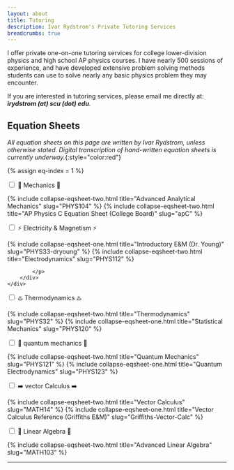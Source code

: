 ```yaml
---
layout: about
title: Tutoring 
description: Ivar Rydstrom's Private Tutoring Services
breadcrumbs: true
---
```

I offer private one-on-one tutoring services for college lower-division physics and high school AP physics courses. I have nearly 500 sessions of experience, and have developed extensive problem solving methods students can use to solve nearly any basic physics problem they may encounter.

If you are interested in tutoring services, please email me directly at: ***irydstrom (at) scu (dot) edu***.

## Equation Sheets

*All equation sheets on this page are written by Ivar Rydstrom, unless otherwise stated.* *Digital transcription of hand-written equation sheets is currently underway.*{:style="color:red"}

{% assign eq-index = 1 %}

<!-- Mechanics -->
<div class="wrap-collapsible">
    <input id="collapsible-mech" class="toggle" type="checkbox">
    <label for="collapsible-mech" class="lbl-toggle">🔨 Mechanics 🔨</label>
    <div class="collapsible-content">
        <div class="content-inner">
            <p>
                {% include collapse-eqsheet-two.html title="Advanced Analytical Mechanics" slug="PHYS104" %}
                {% include collapse-eqsheet-two.html title="AP Physics C Equation Sheet (College Board)" slug="apC" %}
            </p>
        </div>
    </div>
</div>

<!-- Electricity and Magnetism -->
<div class="wrap-collapsible">
    <input id="collapsible-em" class="toggle" type="checkbox">
    <label for="collapsible-em" class="lbl-toggle">⚡ Electricity & Magnetism ⚡</label>
    <div class="collapsible-content">
        <div class="content-inner">
            <p>
                {% include collapse-eqsheet-one.html title="Introductory E&M (Dr. Young)" slug="PHYS33-dryoung" %}
                {% include collapse-eqsheet-two.html title="Electrodynamics" slug="PHYS112" %}
               
            </p>
        </div>
    </div>
</div>

<!-- Thermodynamics -->
<div class="wrap-collapsible">
    <input id="collapsible-thermo" class="toggle" type="checkbox">
    <label for="collapsible-thermo" class="lbl-toggle">♨️ Thermodynamics ♨️</label>
    <div class="collapsible-content">
        <div class="content-inner">
            <p>
                {% include collapse-eqsheet-two.html title="Thermodynamics" slug="PHYS32" %}
                {% include collapse-eqsheet-one.html title="Statistical Mechanics" slug="PHYS120" %}
            </p>
        </div>
    </div>
</div>

<!-- Quantum Mechanics -->
<div class="wrap-collapsible">
    <input id="collapsible-quantum" class="toggle" type="checkbox">
    <label for="collapsible-quantum" class="lbl-toggle">🔬 quantum mechanics 🔬</label>
    <div class="collapsible-content">
        <div class="content-inner">
            <p>
                {% include collapse-eqsheet-two.html title="Quantum Mechanics" slug="PHYS121" %}
                {% include collapse-eqsheet-one.html title="Quantum Electrodynamics" slug="PHYS123" %}
            </p>
        </div>
    </div>
</div>

<!-- Vector Calculus -->
<div class="wrap-collapsible">
    <input id="collapsible-vector" class="toggle" type="checkbox">
    <label for="collapsible-vector" class="lbl-toggle">➡️ vector Calculus ➡️</label>
    <div class="collapsible-content">
        <div class="content-inner">
            <p>
                {% include collapse-eqsheet-two.html title="Vector Calculus" slug="MATH14" %}
                {% include collapse-eqsheet-one.html title="Vector Calculus Reference (Griffiths E&M)" slug="Griffiths-Vector-Calc" %}
            </p>
        </div>
    </div>
</div>

<!-- Linear Algebra -->
<div class="wrap-collapsible">
    <input id="collapsible-linear" class="toggle" type="checkbox">
    <label for="collapsible-linear" class="lbl-toggle">🔢 Linear Algebra 🔢</label>
    <div class="collapsible-content">
        <div class="content-inner">
            <p>
                {% include collapse-eqsheet-two.html title="Advanced Linear Algebra" slug="MATH103" %}
            </p>
        </div>
    </div>
</div>

---

<br>

<!--author-->